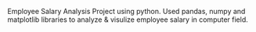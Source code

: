 Employee Salary Analysis Project using python.
Used pandas, numpy and matplotlib libraries to analyze & visulize employee salary in computer field.